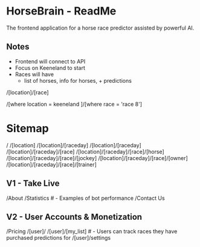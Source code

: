 # HorseBrain - ReadMe
The frontend application for a horse race predictor assisted by powerful AI.



## Notes

-  Frontend will connect to API
- Focus on Keeneland to start
- Races will have
  - list of horses, info for horses, + predictions


/[location]/[race]

/[where location = keeneland ]/[where race = 'race 8']


# Sitemap

/
/[location]
/[location]/[raceday]
/[location]/[raceday]
/[location]/[raceday]/[race]
/[location]/[raceday]/[race]/[horse]
/[location]/[raceday]/[race]/[jockey]
/[location]/[raceday]/[race]/[owner]
/[location]/[raceday]/[race]/[trainer]

## V1 - Take Live

/About
/Statistics     # - Examples of bot performance
/Contact Us

## V2 - User Accounts & Monetization

/Pricing
/[user]/
/[user]/[my_list]  # - Users can track races they have purchased predictions for
/[user]/settings
